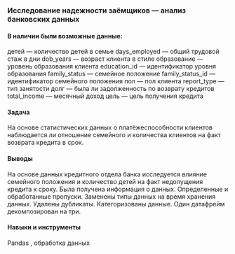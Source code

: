 ### Исследование надежности заёмщиков — анализ банковских данных
 
#### В наличии были возможные данные:

детей — количество детей в семье
days_employed — общий трудовой стаж в дни
dob_years — возраст клиента в стиле
образование — уровень образования клиента
education_id — идентификатор уровня образования
family_status — семейное положение
family_status_id — идентификатор семейного положения
пол — пол клиента
report_type — тип занятости
долг — была ли задолженность по возврату кредитов
total_income — месячный доход
цель — цель получения кредита

#### Задача
На основе статистических данных о платёжеспособности клиентов наблюдается ли отношение семейного и количества клиентов на факт возврата кредита в срок.

#### Выводы
На основе данных кредитного отдела банка исследуется влияние семейного положения и количество детей на факт недопущения кредита к сроку. Была получена информация о данных. Определенные и обработанные пропуски. Заменены типы данных на время хранения данных. Удалены дубликаты. Категоризованы данные. Один датафрейм декомпозирован на три.

#### Навыки и инструменты
Pandas , обработка данных
